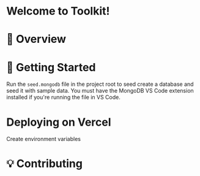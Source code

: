 <p><img/></p>

# Welcome to Toolkit!


# 📸 Overview

# 📜 Getting Started

Run the `seed.mongodb` file in the project root to seed create a database and seed it with sample data. You must have the MongoDB VS Code extension installed if you're running the file in VS Code.


# Deploying on Vercel
Create environment variables 

# 💡 Contributing